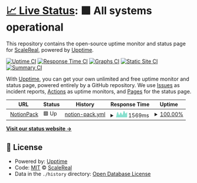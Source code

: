 # [📈 Live Status](https://scalereal.github.io/notionpack-upptime): <!--live status--> **🟩 All systems operational**

This repository contains the open-source uptime monitor and status page for [ScaleReal](https://scalereal.com), powered by [Upptime](https://github.com/upptime/upptime).

[![Uptime CI](https://github.com/scalereal/notionpack-upptime/workflows/Uptime%20CI/badge.svg)](https://github.com/scalereal/notionpack-upptime/actions?query=workflow%3A%22Uptime+CI%22)
[![Response Time CI](https://github.com/scalereal/notionpack-upptime/workflows/Response%20Time%20CI/badge.svg)](https://github.com/scalereal/notionpack-upptime/actions?query=workflow%3A%22Response+Time+CI%22)
[![Graphs CI](https://github.com/scalereal/notionpack-upptime/workflows/Graphs%20CI/badge.svg)](https://github.com/scalereal/notionpack-upptime/actions?query=workflow%3A%22Graphs+CI%22)
[![Static Site CI](https://github.com/scalereal/notionpack-upptime/workflows/Static%20Site%20CI/badge.svg)](https://github.com/scalereal/notionpack-upptime/actions?query=workflow%3A%22Static+Site+CI%22)
[![Summary CI](https://github.com/scalereal/notionpack-upptime/workflows/Summary%20CI/badge.svg)](https://github.com/scalereal/notionpack-upptime/actions?query=workflow%3A%22Summary+CI%22)

With [Upptime](https://upptime.js.org), you can get your own unlimited and free uptime monitor and status page, powered entirely by a GitHub repository. We use [Issues](https://github.com/scalereal/notionpack-upptime/issues) as incident reports, [Actions](https://github.com/scalereal/notionpack-upptime/actions) as uptime monitors, and [Pages](https://scalereal.github.io/notionpack-upptime) for the status page.

<!--start: status pages-->
<!-- This summary is generated by Upptime (https://github.com/upptime/upptime) -->
<!-- Do not edit this manually, your changes will be overwritten -->
<!-- prettier-ignore -->
| URL | Status | History | Response Time | Uptime |
| --- | ------ | ------- | ------------- | ------ |
| <img alt="" src="https://favicons.githubusercontent.com/app.notionpack.com" height="13"> [NotionPack](https://app.notionpack.com/api/v1/health-check/) | 🟩 Up | [notion-pack.yml](https://github.com/scalereal/notionpack-upptime/commits/HEAD/history/notion-pack.yml) | <details><summary><img alt="Response time graph" src="./graphs/notion-pack/response-time-week.png" height="20"> 1569ms</summary><br><a href="https://scalereal.github.io/notionpack-upptime/history/notion-pack"><img alt="Response time 1339" src="https://img.shields.io/endpoint?url=https%3A%2F%2Fraw.githubusercontent.com%2Fscalereal%2Fnotionpack-upptime%2FHEAD%2Fapi%2Fnotion-pack%2Fresponse-time.json"></a><br><a href="https://scalereal.github.io/notionpack-upptime/history/notion-pack"><img alt="24-hour response time 1122" src="https://img.shields.io/endpoint?url=https%3A%2F%2Fraw.githubusercontent.com%2Fscalereal%2Fnotionpack-upptime%2FHEAD%2Fapi%2Fnotion-pack%2Fresponse-time-day.json"></a><br><a href="https://scalereal.github.io/notionpack-upptime/history/notion-pack"><img alt="7-day response time 1569" src="https://img.shields.io/endpoint?url=https%3A%2F%2Fraw.githubusercontent.com%2Fscalereal%2Fnotionpack-upptime%2FHEAD%2Fapi%2Fnotion-pack%2Fresponse-time-week.json"></a><br><a href="https://scalereal.github.io/notionpack-upptime/history/notion-pack"><img alt="30-day response time 1803" src="https://img.shields.io/endpoint?url=https%3A%2F%2Fraw.githubusercontent.com%2Fscalereal%2Fnotionpack-upptime%2FHEAD%2Fapi%2Fnotion-pack%2Fresponse-time-month.json"></a><br><a href="https://scalereal.github.io/notionpack-upptime/history/notion-pack"><img alt="1-year response time 1339" src="https://img.shields.io/endpoint?url=https%3A%2F%2Fraw.githubusercontent.com%2Fscalereal%2Fnotionpack-upptime%2FHEAD%2Fapi%2Fnotion-pack%2Fresponse-time-year.json"></a></details> | <details><summary><a href="https://scalereal.github.io/notionpack-upptime/history/notion-pack">100.00%</a></summary><a href="https://scalereal.github.io/notionpack-upptime/history/notion-pack"><img alt="All-time uptime 97.75%" src="https://img.shields.io/endpoint?url=https%3A%2F%2Fraw.githubusercontent.com%2Fscalereal%2Fnotionpack-upptime%2FHEAD%2Fapi%2Fnotion-pack%2Fuptime.json"></a><br><a href="https://scalereal.github.io/notionpack-upptime/history/notion-pack"><img alt="24-hour uptime 100.00%" src="https://img.shields.io/endpoint?url=https%3A%2F%2Fraw.githubusercontent.com%2Fscalereal%2Fnotionpack-upptime%2FHEAD%2Fapi%2Fnotion-pack%2Fuptime-day.json"></a><br><a href="https://scalereal.github.io/notionpack-upptime/history/notion-pack"><img alt="7-day uptime 100.00%" src="https://img.shields.io/endpoint?url=https%3A%2F%2Fraw.githubusercontent.com%2Fscalereal%2Fnotionpack-upptime%2FHEAD%2Fapi%2Fnotion-pack%2Fuptime-week.json"></a><br><a href="https://scalereal.github.io/notionpack-upptime/history/notion-pack"><img alt="30-day uptime 98.92%" src="https://img.shields.io/endpoint?url=https%3A%2F%2Fraw.githubusercontent.com%2Fscalereal%2Fnotionpack-upptime%2FHEAD%2Fapi%2Fnotion-pack%2Fuptime-month.json"></a><br><a href="https://scalereal.github.io/notionpack-upptime/history/notion-pack"><img alt="1-year uptime 97.75%" src="https://img.shields.io/endpoint?url=https%3A%2F%2Fraw.githubusercontent.com%2Fscalereal%2Fnotionpack-upptime%2FHEAD%2Fapi%2Fnotion-pack%2Fuptime-year.json"></a></details>

<!--end: status pages-->

[**Visit our status website →**](https://scalereal.github.io/notionpack-upptime)

## 📄 License

- Powered by: [Upptime](https://github.com/upptime/upptime)
- Code: [MIT](./LICENSE) © [ScaleReal](https://scalereal.com)
- Data in the `./history` directory: [Open Database License](https://opendatacommons.org/licenses/odbl/1-0/)
